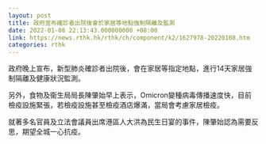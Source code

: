 ```yaml
---
layout: post
title: 政府宣布確診者出院後會於家居等地點強制隔離及監測
date: 2022-01-08 22:13:43.000000000 +08:00
link: https://news.rthk.hk/rthk/ch/component/k2/1627978-20220108.htm
categories: rthk
---
```


政府晚上宣布，新型肺炎確診者出院後，會在家居等指定地點，進行14天家居強制隔離及健康狀況監測。

另外，食物及衞生局局長陳肇始早上表示，Omicron變種病毒傳播速度快，目前檢疫設施緊張，若檢疫設施甚至檢疫酒店爆滿，當局會考慮家居檢疫。

就著多名官員及立法會議員出席港區人大洪為民生日宴的事件，陳肇始認為需要反思，期望全城一心抗疫。
